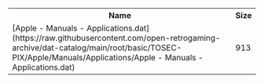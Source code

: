 <table>
<tr><th>Name</th><th>Size</th></tr>
<tr><td>
[Apple - Manuals - Applications.dat](https://raw.githubusercontent.com/open-retrogaming-archive/dat-catalog/main/root/basic/TOSEC-PIX/Apple/Manuals/Applications/Apple - Manuals - Applications.dat)
</td><td>913</td></tr>
</table>
